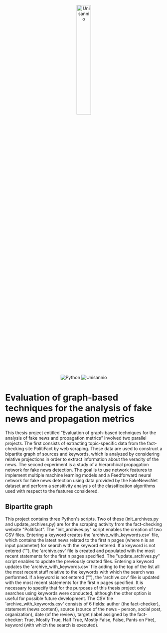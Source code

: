 <p align= "center">
<img src="https://www.unisannio.it/sites/default/files/emblema.png.pagespeed.ce.L9uvAVRynq.png" alt="Unisannio" width= 30%>
</p>
<p align="center">
    <img src="https://img.shields.io/badge/Python-v3-blue" alt="Python">
    <img src="https://img.shields.io/badge/Unisannio-Evoluzione e Qualità del Software" alt="Unisannio">
</p>

# Evaluation of graph-based techniques for the analysis of fake news and propagation metrics
This thesis project entitled “Evaluation of graph-based techniques for the analysis of fake news and propagation metrics” involved two parallel projects. The first consists of extracting topic-specific data from the fact-checking site PolitiFact by web scraping. These data are used to construct a bipartite graph of sources and keywords, which is analyzed by considering relative projections in order to extract information about the veracity of the news. The second experiment is a study of a hierarchical propagation network for fake news detection. The goal is to use network features to implement multiple machine learning models and a Feedforward neural network for fake news detection using data provided by the FakeNewsNet dataset and perform a sensitivity analysis of the classification algorithms used with respect to the features considered. ​

## Bipartite graph
This project contains three Python's scripts. Two of these (init_archives.py and update_archives.py) are for the scraping activity from the fact-checking website "Politifact". 
The "init_archives.py" script enables the creation of two CSV files. Entering a keyword creates the 'archive_with_keywords.csv' file, which contains the latest news related to the first n pages (where n is an input parameter) for search with the keyword entered. If a keyword is not entered (""), the 'archive.csv' file is created and populated with the most recent statements for the first n pages specified. 
The "update_archives.py" script enables to update the previously created files. Entering a keyword updates the 'archive_with_keywords.csv' file adding to the top of the list all the most recent stuff relative to the keywords with which
the search was performed. If a keyword is not entered (""), the 'archive.csv' file is updated with the most recent statements for the first n pages specified. 
It is necessary to specify that for the purposes of this thesis project only searches using keywords were conducted, although the other option is useful for possible future development.
The CSV file 'archive_with_keywords.csv' consists of 6 fields: author (the fact-checker), statement (news content), source (source of the news - person, social post, organization), date (of the review), target (label assigned by the fact-checker: True, Mostly True, Half True, Mostly False, False, Pants on Fire), keyword (with which the search is executed).


